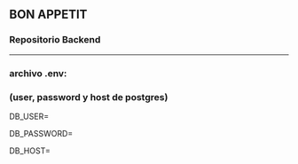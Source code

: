## BON APPETIT

### Repositorio Backend

---

### archivo .env:

### (user, password y host de postgres)

DB_USER=

DB_PASSWORD=

DB_HOST=
